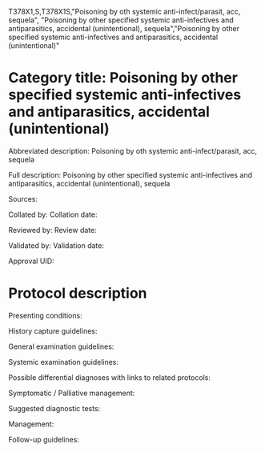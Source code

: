 T378X1,S,T378X1S,"Poisoning by oth systemic anti-infect/parasit, acc, sequela", "Poisoning by other specified systemic anti-infectives and antiparasitics, accidental (unintentional), sequela","Poisoning by other specified systemic anti-infectives and antiparasitics, accidental (unintentional)"
# Category title: Poisoning by other specified systemic anti-infectives and antiparasitics, accidental (unintentional)

Abbreviated description: Poisoning by oth systemic anti-infect/parasit, acc, sequela

Full description: Poisoning by other specified systemic anti-infectives and antiparasitics, accidental (unintentional), sequela

Sources:

Collated by:
Collation date:

Reviewed by:
Review date:

Validated by:
Validation date:

Approval UID:

# Protocol description

Presenting conditions:

History capture guidelines:

General examination guidelines:

Systemic examination guidelines:

Possible differential diagnoses with links to related protocols:

Symptomatic / Palliative management:

Suggested diagnostic tests:

Management:

Follow-up guidelines:
